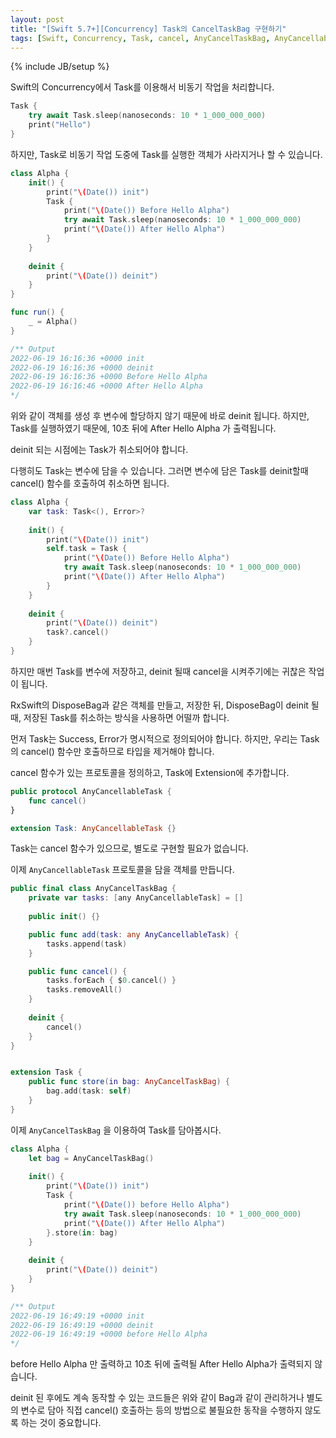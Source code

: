 ```yaml
---
layout: post
title: "[Swift 5.7+][Concurrency] Task의 CancelTaskBag 구현하기"
tags: [Swift, Concurrency, Task, cancel, AnyCancelTaskBag, AnyCancellableTask]
---
```

{% include JB/setup %}

Swift의 Concurrency에서 Task를 이용해서 비동기 작업을 처리합니다. 

```swift
Task { 
    try await Task.sleep(nanoseconds: 10 * 1_000_000_000)
    print("Hello")
}
```

하지만, Task로 비동기 작업 도중에 Task를 실행한 객체가 사라지거나 할 수 있습니다. 

```swift
class Alpha {
    init() {
        print("\(Date()) init")
        Task {
            print("\(Date()) Before Hello Alpha")
            try await Task.sleep(nanoseconds: 10 * 1_000_000_000)
            print("\(Date()) After Hello Alpha")
        }
    }
    
    deinit {
        print("\(Date()) deinit")
    }
}

func run() {
    _ = Alpha()
}

/** Output
2022-06-19 16:16:36 +0000 init
2022-06-19 16:16:36 +0000 deinit
2022-06-19 16:16:36 +0000 Before Hello Alpha
2022-06-19 16:16:46 +0000 After Hello Alpha
*/
```

위와 같이 객체를 생성 후 변수에 할당하지 않기 때문에 바로 deinit 됩니다. 하지만, Task를 실행하였기 때문에, 10초 뒤에 After Hello Alpha 가 출력됩니다.

deinit 되는 시점에는 Task가 취소되어야 합니다.

다행히도 Task는 변수에 담을 수 있습니다. 그러면 변수에 담은 Task를 deinit할때 cancel() 함수를 호출하여 취소하면 됩니다.

```swift
class Alpha {
    var task: Task<(), Error>?
    
    init() {
        print("\(Date()) init")
        self.task = Task {
            print("\(Date()) Before Hello Alpha")
            try await Task.sleep(nanoseconds: 10 * 1_000_000_000)
            print("\(Date()) After Hello Alpha")
        }
    }
    
    deinit {
        print("\(Date()) deinit")
        task?.cancel()
    }
}
```

하지만 매번 Task를 변수에 저장하고, deinit 될때 cancel을 시켜주기에는 귀찮은 작업이 됩니다.

RxSwift의 DisposeBag과 같은 객체를 만들고, 저장한 뒤, DisposeBag이 deinit 될 때, 저장된 Task를 취소하는 방식을 사용하면 어떨까 합니다.

먼저 Task는 Success, Error가 명시적으로 정의되어야 합니다. 하지만, 우리는 Task의 cancel() 함수만 호출하므로 타입을 제거해야 합니다.

cancel 함수가 있는 프로토콜을 정의하고, Task에 Extension에 추가합니다.

```swift
public protocol AnyCancellableTask {
    func cancel()
}

extension Task: AnyCancellableTask {}
```

Task는 cancel 함수가 있으므로, 별도로 구현할 필요가 없습니다.

이제 `AnyCancellableTask` 프로토콜을 담을 객체를 만듭니다.

```swift
public final class AnyCancelTaskBag {
    private var tasks: [any AnyCancellableTask] = []
    
    public init() {}

    public func add(task: any AnyCancellableTask) {
        tasks.append(task)
    }

    public func cancel() {
        tasks.forEach { $0.cancel() }
        tasks.removeAll()
    }
    
    deinit {
        cancel()
    }
}


extension Task {
    public func store(in bag: AnyCancelTaskBag) {
        bag.add(task: self)
    }
}
```

이제 `AnyCancelTaskBag` 을 이용하여 Task를 담아봅시다.

```swift
class Alpha {
    let bag = AnyCancelTaskBag()
    
    init() {
        print("\(Date()) init")
        Task {
            print("\(Date()) before Hello Alpha")
            try await Task.sleep(nanoseconds: 10 * 1_000_000_000)
            print("\(Date()) After Hello Alpha")
        }.store(in: bag)
    }
    
    deinit {
        print("\(Date()) deinit")
    }
}

/** Output
2022-06-19 16:49:19 +0000 init
2022-06-19 16:49:19 +0000 deinit
2022-06-19 16:49:19 +0000 before Hello Alpha
*/
```

before Hello Alpha 만 출력하고 10초 뒤에 출력될 After Hello Alpha가 출력되지 않습니다.

deinit 된 후에도 계속 동작할 수 있는 코드들은 위와 같이 Bag과 같이 관리하거나 별도의 변수로 담아 직접 cancel() 호출하는 등의 방법으로 불필요한 동작을 수행하지 않도록 하는 것이 중요합니다.
